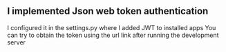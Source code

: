 ## I implemented Json web token authentication
I configured it in the settings.py where I added JWT to installed apps
You can try to obtain the token using the url link  after running the development server